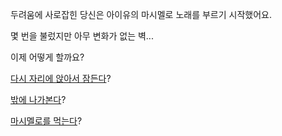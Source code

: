 두려움에 사로잡힌 당신은 아이유의 마시멜로 노래를 부르기 시작했어요. 

몇 번을 불렀지만 아무 변화가 없는 벽... 

이제 어떻게 할까요? 

[다시 자리에 앉아서 잠든다](../sleep/more-sleep/more-sleep.md)?

[밖에 나가본다](../explore-outside/explore-outside.md)?

[마시멜로를 먹는다](../eating-walls/eating-marshmallows.md)?
